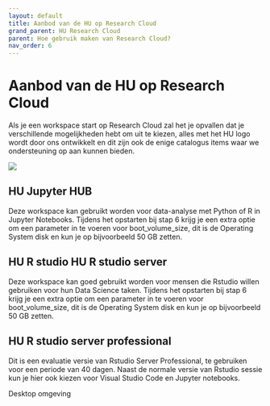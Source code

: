 ```yaml
---
layout: default
title: Aanbod van de HU op Research Cloud
grand_parent: HU Research Cloud
parent: Hoe gebruik maken van Research Cloud?
nav_order: 6
---
```


# Aanbod van de HU op Research Cloud

Als je een workspace start op Research Cloud zal het je opvallen dat je verschillende mogelijkheden hebt om uit te kiezen, alles met het HU logo wordt door ons ontwikkelt en dit zijn ook de enige catalogus items waar we ondersteuning op aan kunnen bieden.

![](/assets/haanbod-research-cloud-1.png)

## HU Jupyter HUB

Deze workspace kan gebruikt worden voor data-analyse met Python of R in Jupyter Notebooks. Tijdens het opstarten bij stap 6 krijg je een extra optie om een parameter in te voeren voor boot_volume_size, dit is de Operating System disk en kun je op bijvoorbeeld 50 GB zetten. 

## HU R studio HU R studio server

Deze workspace kan goed gebruikt worden voor mensen die Rstudio willen gebruiken voor hun Data Science taken. Tijdens het opstarten bij stap 6 krijg je een extra optie om een parameter in te voeren voor boot_volume_size, dit is de Operating System disk en kun je op bijvoorbeeld 50 GB zetten.

## HU R studio server professional

Dit is een evaluatie versie van Rstudio Server Professional, te gebruiken voor een periode van 40 dagen. Naast de normale versie van Rstudio sessie kun je hier ook kiezen voor Visual Studio Code en Jupyter notebooks. 

Desktop omgeving